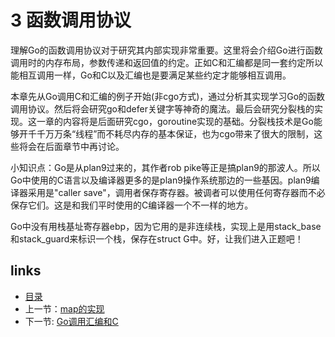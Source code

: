 # 3 函数调用协议

理解Go的函数调用协议对于研究其内部实现非常重要。这里将会介绍Go进行函数调用时的内存布局，参数传递和返回值的约定。正如C和汇编都是同一套约定所以能相互调用一样，Go和C以及汇编也是要满足某些约定才能够相互调用。

本章先从Go调用C和汇编的例子开始(非cgo方式)，通过分析其实现学习Go的函数调用协议。然后将会研究go和defer关键字等神奇的魔法。最后会研究分裂栈的实现。这一章的内容将是后面研究cgo，goroutine实现的基础。分裂栈技术是Go能够开千千万万条“线程”而不耗尽内存的基本保证，也为cgo带来了很大的限制，这些将会在后面章节中再讨论。

小知识点：Go是从plan9过来的，其作者rob pike等正是搞plan9的那波人。所以Go中使用的C语言以及编译器更多的是plan9操作系统那边的一些基因。plan9编译器采用是"caller save"，调用者保存寄存器。被调者可以使用任何寄存器而不必保存它们。这是和我们平时使用的C编译器一个不一样的地方。

Go中没有用栈基址寄存器ebp，因为它用的是非连续栈，实现上是用stack_base和stack_guard来标识一个栈，保存在struct G中。好，让我们进入正题吧！

## links
  * [目录](<preface.md>)
  * 上一节：[map的实现](<02.2.md>)
  * 下一节: [Go调用汇编和C](<03.1.md>)
